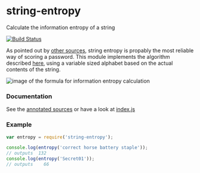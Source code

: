 string-entropy
==============

Calculate the information entropy of a string

[![Build Status](https://drone.io/github.com/mvhenten/string-entropy/status.png)](https://drone.io/github.com/mvhenten/string-entropy/latest)

As pointed out by [other sources](http://xkcd.com/936/), string entropy is propably the most reliable way of
scoring a password. This module implements the algorithm described [here](https://en.wikipedia.org/wiki/Password_strength#Entropy_as_a_measure_of_password_strength), using a variable
sized alphabet based on the actual contents of the string.

![image of the formula for information entropy calculation](https://upload.wikimedia.org/math/6/2/7/6270d629826e5df0949332423566dd78.png)

### Documentation

See the [annotated sources](http://mvhenten.github.io/string-entropy/) or have a look at [index.js](index.js)

### Example

```javascript
var entropy = require('string-entropy');

console.log(entropy('correct horse battery staple'));
// outputs  132
console.log(entropy('Secret01'));
// outputs    66
```


